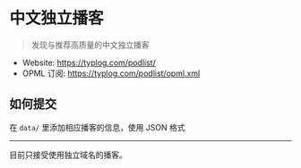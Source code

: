 # 中文独立播客

> 发现与推荐高质量的中文独立播客

- Website: <https://typlog.com/podlist/>
- OPML 订阅: <https://typlog.com/podlist/opml.xml>

## 如何提交

在 `data/` 里添加相应播客的信息，使用 JSON 格式

---

目前只接受使用独立域名的播客。
